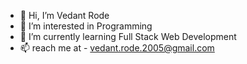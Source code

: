 - 👋 Hi, I’m Vedant Rode
- 👀 I’m interested in Programming
- 🌱 I’m currently learning Full Stack Web Development 
- 📫 reach me at - vedant.rode.2005@gmail.com

<!---
VedantR12/VedantR12 is a ✨ special ✨ repository because its `README.md` (this file) appears on your GitHub profile.
You can click the Preview link to take a look at your changes.
--->
